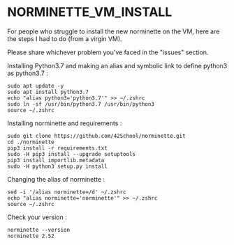 # NORMINETTE_VM_INSTALL

For people who struggle to install the new norminette on the VM, here are the steps I had to do (from a virgin VM).

Please share whichever problem you've faced in the "issues" section.


Installing Python3.7 and making an alias and symbolic link to define python3 as python3.7 :
```
sudo apt update -y
sudo apt install python3.7
echo "alias python3='python3.7'" >> ~/.zshrc
sudo ln -sf /usr/bin/python3.7 /usr/bin/python3
source ~/.zshrc
```


Installing norminette and requirements :
```
sudo git clone https://github.com/42School/norminette.git
cd ./norminette
pip3 install -r requirements.txt
sudo -H pip3 install --upgrade setuptools
pip3 install importlib.metadata
sudo -H python3 setup.py install
```


Changing the alias of norminette :
```
sed -i '/alias norminette=/d' ~/.zshrc
echo "alias norminette='norminette'" >> ~/.zshrc
source ~/.zshrc
```


Check your version :
```
norminette --version
norminette 2.52
```
